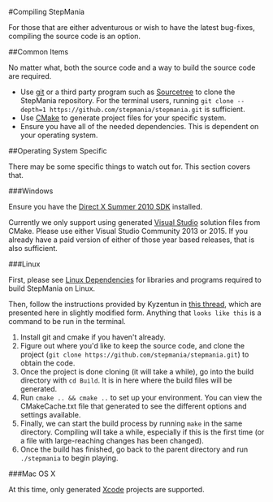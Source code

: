 #Compiling StepMania

For those that are either adventurous or wish to have the latest bug-fixes, compiling the source code is an option.

##Common Items

No matter what, both the source code and a way to build the source code are required.

* Use [git](https://git-scm.com/) or a third party program such as [Sourcetree](http://www.sourcetreeapp.com) to clone the StepMania repository. For the terminal users, running `git clone --depth=1 https://github.com/stepmania/stepmania.git` is sufficient.
* Use [CMake](http://www.cmake.org/) to generate project files for your specific system.
* Ensure you have all of the needed dependencies. This is dependent on your operating system.

##Operating System Specific

There may be some specific things to watch out for. This section covers that.

###Windows

Ensure you have the [Direct X Summer 2010 SDK](https://www.microsoft.com/en-us/download/details.aspx?id=6812) installed.

Currently we only support using generated [Visual Studio](https://www.visualstudio.com/en-us/products/visual-studio-community-vs.aspx) solution files from CMake. Please use either Visual Studio Community 2013 or 2015. If you already have a paid version of either of those year based releases, that is also sufficient.

###Linux

First, please see [Linux Dependencies](https://github.com/stepmania/stepmania/wiki/Linux-Dependencies) for libraries and programs required to build StepMania on Linux.

Then, follow the instructions provided by Kyzentun in [this thread](http://www.stepmania.com/forums/stepmania-releases/show/457), which are presented here in slightly modified form. Anything that `looks like this` is a command to be run in the terminal.

1. Install git and cmake if you haven't already.
2. Figure out where you'd like to keep the source code, and clone the project (`git clone https://github.com/stepmania/stepmania.git`) to obtain the code.
3. Once the project is done cloning (it will take a while), go into the build directory with `cd Build`. It is in here where the build files will be generated.
4. Run `cmake .. && cmake ..` to set up your environment. You can view the CMakeCache.txt file that generated to see the different options and settings available.
5. Finally, we can start the build process by running `make` in the same directory. Compiling will take a while, especially if this is the first time (or a file with large-reaching changes has been changed).
6. Once the build has finished, go back to the parent directory and run `./stepmania` to begin playing.

###Mac OS X

At this time, only generated [Xcode](https://developer.apple.com/xcode/) projects are supported.
